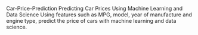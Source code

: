 Car-Price-Prediction
Predicting Car Prices Using Machine Learning and Data Science Using features such as MPG, model, year of manufacture and engine type, predict the price of cars with machine learning and data science.
